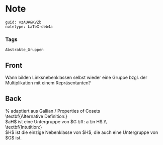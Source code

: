 # Note
```
guid: vzAU#&KVZb
notetype: LaTeX-deb4a
```

### Tags
```
Abstrakte_Gruppen
```

## Front
Wann bilden Linksnebenklassen selbst wieder eine Gruppe bzgl. der Multiplikation mit einem Repräsentanten?

## Back
<div>% adaptiert aus Gallian / Properties of Cosets</div><div>
</div><div>\textbf{Alternative Definition:}</div><div>
</div><div>$aH$ ist eine Untergruppe von $G \iff: a \in H$.\\</div><div>
</div><div>\textbf{Intutition:}</div><div>
</div><div>$H$ ist die einzige Nebenklasse von $H$, die auch eine Untergruppe von $G$ ist.</div>
